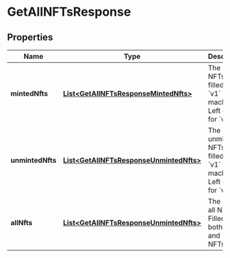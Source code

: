 

# GetAllNFTsResponse


## Properties

Name | Type | Description | Notes
------------ | ------------- | ------------- | -------------
**mintedNfts** | [**List&lt;GetAllNFTsResponseMintedNfts&gt;**](GetAllNFTsResponseMintedNfts.md) | The minted NFTs. Only filled in for &#x60;v1&#x60; candy machines. Left empty for &#x60;v2&#x60;. |  [optional]
**unmintedNfts** | [**List&lt;GetAllNFTsResponseUnmintedNfts&gt;**](GetAllNFTsResponseUnmintedNfts.md) | The unminted NFTs. Only filled in for &#x60;v1&#x60; candy machines. Left empty for &#x60;v2&#x60;. |  [optional]
**allNfts** | [**List&lt;GetAllNFTsResponseUnmintedNfts&gt;**](GetAllNFTsResponseUnmintedNfts.md) | The list of all NFTs. Filled in for both &#x60;v1&#x60; and &#x60;v2&#x60; NFTs. |  [optional]



